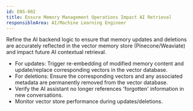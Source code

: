 ```yaml
---
id: ENS-002
title: Ensure Memory Management Operations Impact AI Retrieval
responsibleArea: AI/Machine Learning Engineer
---
```

Refine the AI backend logic to ensure that memory updates and deletions are accurately reflected in the vector memory store (Pinecone/Weaviate) and impact future AI contextual retrieval.
*   For updates: Trigger re-embedding of modified memory content and update/replace corresponding vectors in the vector database.
*   For deletions: Ensure the corresponding vectors and any associated metadata are permanently removed from the vector database.
*   Verify the AI assistant no longer references 'forgotten' information in new conversations.
*   Monitor vector store performance during updates/deletions.